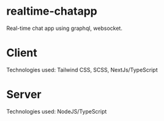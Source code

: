 # realtime-chatapp
Real-time chat app using graphql, websocket.

# Client
Technologies used: Tailwind CSS, SCSS, NextJs/TypeScript
# Server
Technologies used: NodeJS/TypeScript
